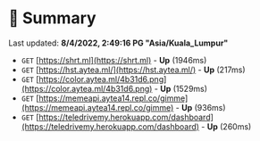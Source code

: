 # 📖 Summary
Last updated: **8/4/2022, 2:49:16 PG "Asia/Kuala_Lumpur"**

- `GET` [https://shrt.ml](https://shrt.ml) - **Up** (1946ms)
- `GET` [https://hst.aytea.ml/](https://hst.aytea.ml/) - **Up** (217ms)
- `GET` [https://color.aytea.ml/4b31d6.png](https://color.aytea.ml/4b31d6.png) - **Up** (1529ms)
- `GET` [https://memeapi.aytea14.repl.co/gimme](https://memeapi.aytea14.repl.co/gimme) - **Up** (936ms)
- `GET` [https://teledrivemy.herokuapp.com/dashboard](https://teledrivemy.herokuapp.com/dashboard) - **Up** (260ms)
